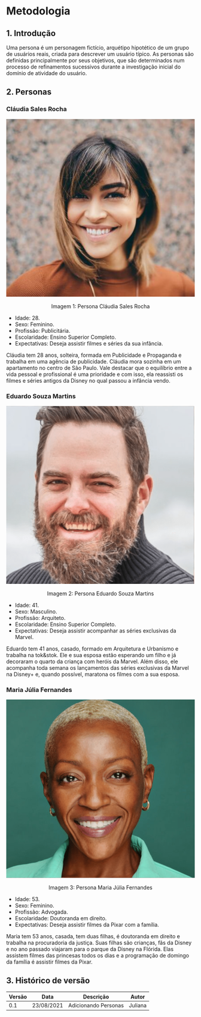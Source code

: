 # Metodologia

## 1. Introdução
Uma persona é um personagem fictício, arquétipo hipotético de um grupo de usuários reais, criada para descrever um usuário típico. As personas são definidas principalmente por seus objetivos, que são determinados num processo de
refinamentos sucessivos durante a investigação inicial do domínio de atividade do usuário. 

## 2. Personas
### Cláudia Sales Rocha
![Cláudia Sales Rocha](../assets/claudia.png)
<center>Imagem 1: Persona Cláudia Sales Rocha</center>

- Idade: 28.
- Sexo: Feminino.
- Profissão: Publicitária.
- Escolaridade: Ensino Superior Completo.
- Expectativas: Deseja assistir filmes e séries da sua infância.

Cláudia tem 28 anos, solteira, formada em Publicidade e Propaganda e trabalha em uma agência de publicidade. Cláudia mora sozinha em um apartamento no centro de São Paulo. Vale destacar que o equilíbrio entre a vida pessoal e profissional é uma prioridade e com isso, ela reassisti os filmes e séries antigos da Disney no qual passou a infância vendo. 

### Eduardo Souza Martins
![Eduardo Souza Martins](../assets/eduardo.png)
<center>Imagem 2: Persona Eduardo Souza Martins</center>

- Idade: 41.
- Sexo: Masculino.
- Profissão: Arquiteto.
- Escolaridade: Ensino Superior Completo.
- Expectativas: Deseja assistir acompanhar as séries exclusivas da Marvel.

Eduardo tem 41 anos, casado, formado em Arquitetura e Urbanismo e trabalha na tok&stok. Ele e sua esposa estão esperando um filho e já decoraram o quarto da criança com heróis da Marvel. Além disso, ele acompanha toda semana os lançamentos das séries exclusivas da Marvel na Disney+ e, quando possível, maratona os filmes com a sua esposa.

### Maria Júlia Fernandes
![Maria Júlia Fernandes](../assets/maria.png)
<center>Imagem 3: Persona Maria Júlia Fernandes</center>

- Idade: 53.
- Sexo: Feminino.
- Profissão: Advogada.
- Escolaridade: Doutoranda em direito.
- Expectativas: Deseja assistir filmes da Pixar com a família.

Maria tem 53 anos, casada, tem duas filhas, é doutoranda em direito e trabalha na procuradoria da justiça. Suas filhas são crianças, fãs da Disney e no ano passado viajaram para o parque da Disney na Flórida. Elas assistem filmes das princesas todos os dias e a programação de domingo da família é assistir filmes da Pixar.

## 3. Histórico de versão

|Versão|Data|Descrição|Autor|
| ------ | ---------- | ----------------------------------------- | ------------ |
|0.1|23/08/2021|Adicionando Personas|Juliana|